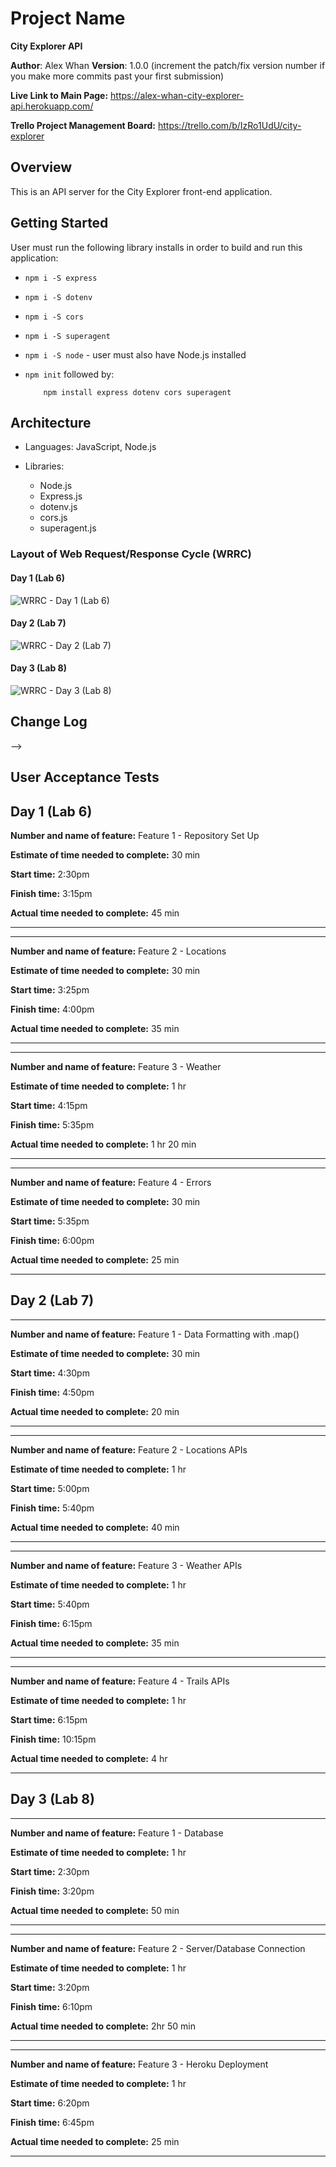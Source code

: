 # Project Name

**City Explorer API**

**Author**: Alex Whan
**Version**: 1.0.0 (increment the patch/fix version number if you make more commits past your first submission)

**Live Link to Main Page:** https://alex-whan-city-explorer-api.herokuapp.com/

**Trello Project Management Board:** https://trello.com/b/IzRo1UdU/city-explorer

## Overview

This is an API server for the City Explorer front-end application.
<!-- Provide a high level overview of what this application is and why you are building it, beyond the fact that it's an assignment for this class. (i.e. What's your problem domain?) -->

## Getting Started

User must run the following library installs in order to build and run this application:

* `npm i -S express`
* `npm i -S dotenv`
* `npm i -S cors`
* `npm i -S superagent`
* `npm i -S node` - user must also have Node.js installed

* `npm init` followed by:

          npm install express dotenv cors superagent


<!-- What are the steps that a user must take in order to build this app on their own machine and get it running? -->

## Architecture

* Languages: JavaScript, Node.js

* Libraries:
  - Node.js
  - Express.js
  - dotenv.js
  - cors.js
  - superagent.js

### Layout of Web Request/Response Cycle (WRRC)


#### Day 1 (Lab 6)

![WRRC - Day 1 (Lab 6)](/images/Whiteboard_Lab6.JPG)

#### Day 2 (Lab 7)

![WRRC - Day 2 (Lab 7)](/images/Whiteboard_Lab7.JPG)

#### Day 3 (Lab 8)

![WRRC - Day 3 (Lab 8)](/images/Whiteboard_Lab8.JPG)

<!-- Provide a detailed description of the application design. What technologies (languages, libraries, etc) you're using, and any other relevant design information. -->

## Change Log
<!-- Use this area to document the iterative changes made to your application as each feature is successfully implemented. Use time stamps. Here's an examples:

01-01-2001 4:59pm - Application now has a fully-functional express server, with a GET route for the location resource.

## Credits and Collaborations
<!-- Give credit (and a link) to other people or resources that helped you build this application. -->
-->

## User Acceptance Tests

## Day 1 (Lab 6)

**Number and name of feature:** Feature 1 - Repository Set Up

**Estimate of time needed to complete:** 30 min

**Start time:** 2:30pm

**Finish time:** 3:15pm

**Actual time needed to complete:** 45 min

-----
-----

**Number and name of feature:** Feature 2 - Locations

**Estimate of time needed to complete:** 30 min

**Start time:** 3:25pm

**Finish time:** 4:00pm

**Actual time needed to complete:** 35 min

-----
-----

**Number and name of feature:** Feature 3 - Weather

**Estimate of time needed to complete:** 1 hr

**Start time:** 4:15pm

**Finish time:** 5:35pm

**Actual time needed to complete:** 1 hr 20 min

-----
-----

**Number and name of feature:** Feature 4 - Errors

**Estimate of time needed to complete:**  30 min

**Start time:** 5:35pm

**Finish time:** 6:00pm

**Actual time needed to complete:** 25 min

-----

## Day 2 (Lab 7)

-----

**Number and name of feature:** Feature 1 - Data Formatting with .map()

**Estimate of time needed to complete:**  30 min

**Start time:** 4:30pm

**Finish time:** 4:50pm

**Actual time needed to complete:** 20 min

-----
-----

**Number and name of feature:** Feature 2 - Locations APIs

**Estimate of time needed to complete:**  1 hr

**Start time:** 5:00pm

**Finish time:** 5:40pm

**Actual time needed to complete:** 40 min

-----
-----

**Number and name of feature:** Feature 3 - Weather APIs

**Estimate of time needed to complete:**  1 hr

**Start time:** 5:40pm

**Finish time:** 6:15pm

**Actual time needed to complete:** 35 min

-----
-----

**Number and name of feature:** Feature 4 - Trails APIs

**Estimate of time needed to complete:** 1 hr

**Start time:** 6:15pm

**Finish time:** 10:15pm

**Actual time needed to complete:** 4 hr

-----

## Day 3 (Lab 8)

-----

**Number and name of feature:** Feature 1 - Database

**Estimate of time needed to complete:**  1 hr

**Start time:** 2:30pm

**Finish time:** 3:20pm

**Actual time needed to complete:** 50 min

-----
-----

**Number and name of feature:** Feature 2 - Server/Database Connection

**Estimate of time needed to complete:** 1 hr

**Start time:** 3:20pm

**Finish time:** 6:10pm

**Actual time needed to complete:** 2hr 50 min

-----
-----

**Number and name of feature:** Feature 3 - Heroku Deployment

**Estimate of time needed to complete:** 1 hr

**Start time:** 6:20pm

**Finish time:** 6:45pm

**Actual time needed to complete:** 25 min

-----